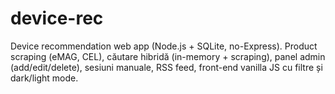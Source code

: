 # device-rec
Device recommendation web app (Node.js + SQLite, no-Express). Product scraping (eMAG, CEL), căutare hibridă (in-memory + scraping), panel admin (add/edit/delete), sesiuni manuale, RSS feed, front-end vanilla JS cu filtre și dark/light mode.
